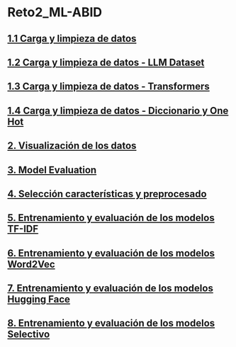# Reto2_ML-ABID
## [1.1 Carga y limpieza de datos](./1.1_Carga_limpieza_datos.ipynb)
## [1.2 Carga y limpieza de datos - LLM Dataset](./1.2_Carga_limpieza_datos-LLM_Dataset_Completation.ipynb)
## [1.3 Carga y limpieza de datos - Transformers](./1.3_Carga_limpieza_datos-Transformers.ipynb)
## [1.4 Carga y limpieza de datos - Diccionario y One Hot](./1.4_Carga_limpieza_datos-Dictionary-n-Onehot.ipynb)
## [2. Visualización de los datos](./2_Visualizacion_de_los_datos.ipynb)
## [3. Model Evaluation](./3_Model_Evaluation.ipynb)
## [4. Selección características y preprocesado](./4_Seleccion_caracteristicas_y_preprocesado.ipynb)
## [5. Entrenamiento y evaluación de los modelos TF-IDF](./5_Entrenamiento_y_evaluacion_modelos_TF_IDF.ipynb)
## [6. Entrenamiento y evaluación de los modelos Word2Vec](./6_Entrenamiento_y_evaluacion_modelos_word2Vec.ipynb)
## [7. Entrenamiento y evaluación de los modelos Hugging Face](./7_Entrenamiento_y_evaluacion_modelos_Hugging.ipynb)
## [8. Entrenamiento y evaluación de los modelos Selectivo](./8_Entrenamiento_y_evaluacion_modelos_Selectivo.ipynb)


<!-- 
## [9. Visualización de los resultados](./9_Visualización_de_los_resultados.ipynb) 
-->
